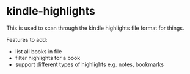 # kindle-highlights

This is used to scan through the kindle highlights file format for
things.

Features to add:
- list all books in file
- filter highlights for a book
- support different types of highlights e.g. notes, bookmarks
